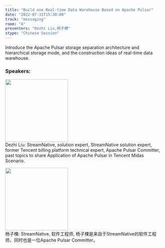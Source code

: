 ```yaml
---
title: "Build one Real-time Data Warehouse Based on Apache Pulsar"
date: "2022-07-31T15:30:00"
track: "messaging"
room: "A"
presenters: "Dezhi Liu,杨子棵"
stype: "Chinese Session"
---
```

Introduce the Apache Pulsar storage separation architecture and hierarchical storage mode, and the construction ideas of real-time data warehouse. 
 ### Speakers: 
 <img src="images/speaker/1208.png" width="200" /><br>Dezhi Liu: StreamNative, solution expert, StreamNative solution expert, former Tencent billing platform technical expert, Apache Pulsar Committer, past topics to share Application of Apache Pulsar in Tencent Midas Scenario.

 <img src="images/speaker/1208_2.png" width="200" /><br>杨子棵: StreamNative, 软件工程师, 杨子棵是来自于StreamNative的软件工程师，同时也是一位Apache Pulsar Committer。

 